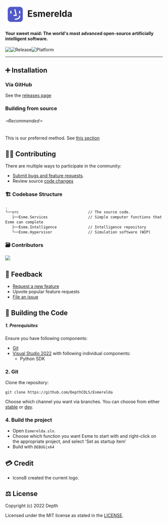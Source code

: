 # <img width="64" align="center" src="assets/logo.png" /> Esmerelda

#### Your sweet maid: The world's most advanced open-source artificially intelligent software.

<p align="center">
  <a title="Azure Pipeline" target="_blank" href="https://dev.azure.com/CodenameDepth/Esmerelda">
    <img align="left" src="https://dev.azure.com/CodenameDepth/Esmerelda/_apis/build/status/Build%20Pipeline%20(x64)?branchName=main">
  </a>
  <a title="GitHub Releases" target="_blank" href="https://github.com/DepthCDLS/Esmerelda/tree/stable">
    <img align="left" src="https://img.shields.io/github/v/release/DepthCDLS/Esmerelda?include_prereleases" alt="Release" />
  </a>
  <a title="Platform" target="_blank">
    <img align="left" src="https://img.shields.io/badge/Platform-Windows-red" alt="Platform" />
  </a>
</p>

<br/>

---

## ➕ Installation

### Via GitHub

See the [releases page](https://github.com/DepthCDLS/Esmerelda/releases)

### Building from source
###### ⭐Recommended⭐

This is our preferred method.
See [this section](#-building-the-code)

## 🧑‍💻 Contributing

There are multiple ways to participate in the community:

- [Submit bugs and feature requests](https://github.com/DepthCDLS/Esmerelda/issues/new/choose).
- Review source [code changes](https://github.com/DepthCDLS/Esmerelda/commits)

### 🏗️ Codebase Structure

```
.
└──src                               // The source code.
   ├──Esme.Services                  // Simple computer functions that Esme can complete
   ├──Esme.Intelligence              // Intelligence repository
   └──Esme.Hypervisor                // Simulation software (WIP)
```

### 🗃️ Contributors

<a href="https://github.com/DepthCDLS/Esmerelda/graphs/contributors">
  <img src="https://contrib.rocks/image?repo=DepthCDLS/Esmerelda" />
</a>

## 🦜 Feedback

- [Request a new feature](https://github.com/DepthCDLS/Esmerelda/pulls)
- Upvote popular feature requests
- [File an issue](https://github.com/DepthCDLS/Esmerelda/issues/new/choose)

## 🔨 Building the Code

##### 1. Prerequisites

Ensure you have following components:

- [Git](https://git-scm.com/)
- [Visual Studio 2022](https://visualstudio.microsoft.com/vs/) with following individual components:
  - Python SDK

### 2. Git

Clone the repository:

```git
git clone https://github.com/DepthCDLS/Esmerelda
```

Choose which channel you want via branches. You can choose from either [stable](https://github.com/DepthCDLS/Esmerelda/tree/stable) or [dev](https://github.com/DepthCDLS/Esmerelda/tree/dev).

### 4. Build the project

- Open `Esmerelda.sln`.
- Choose which function you want Esme to start with and right-click on the appropriate project, and select 'Set as startup item'
- Build with `DEBUG|x64`

## 💳 Credit

- Icons8 created the current logo.

## ⚖️ License

Copyright (c) 2022 Depth

Licensed under the MIT license as stated in the [LICENSE](LICENSE.md).
